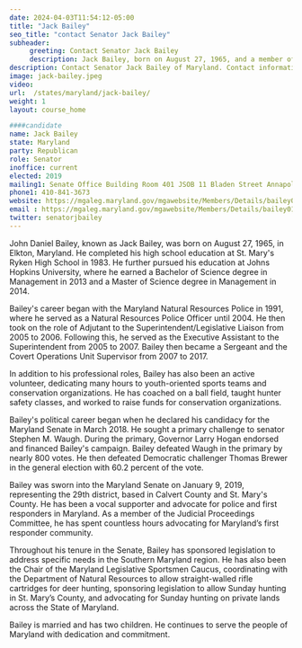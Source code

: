 ```yaml
---
date: 2024-04-03T11:54:12-05:00
title: "Jack Bailey"
seo_title: "contact Senator Jack Bailey"
subheader:
     greeting: Contact Senator Jack Bailey
     description: Jack Bailey, born on August 27, 1965, and a member of the Republican Party, is an American politician who serves as a member of the Maryland State Senate, representing District 29. He assumed office on January 9, 2019.
description: Contact Senator Jack Bailey of Maryland. Contact information for Jack Bailey includes email address, phone number, and mailing address.
image: jack-bailey.jpeg
video:
url:  /states/maryland/jack-bailey/
weight: 1
layout: course_home

####candidate
name: Jack Bailey
state: Maryland
party: Republican
role: Senator
inoffice: current
elected: 2019
mailing1: Senate Office Building Room 401 JSOB 11 Bladen Street Annapolis, MD 21401
phone1: 410-841-3673
website: https://mgaleg.maryland.gov/mgawebsite/Members/Details/bailey01/
email : https://mgaleg.maryland.gov/mgawebsite/Members/Details/bailey01/
twitter: senatorjbailey
---
```


John Daniel Bailey, known as Jack Bailey, was born on August 27, 1965, in Elkton, Maryland. He completed his high school education at St. Mary's Ryken High School in 1983. He further pursued his education at Johns Hopkins University, where he earned a Bachelor of Science degree in Management in 2013 and a Master of Science degree in Management in 2014.

Bailey's career began with the Maryland Natural Resources Police in 1991, where he served as a Natural Resources Police Officer until 2004. He then took on the role of Adjutant to the Superintendent/Legislative Liaison from 2005 to 2006. Following this, he served as the Executive Assistant to the Superintendent from 2005 to 2007. Bailey then became a Sergeant and the Covert Operations Unit Supervisor from 2007 to 2017.

In addition to his professional roles, Bailey has also been an active volunteer, dedicating many hours to youth-oriented sports teams and conservation organizations. He has coached on a ball field, taught hunter safety classes, and worked to raise funds for conservation organizations.

Bailey's political career began when he declared his candidacy for the Maryland Senate in March 2018. He sought a primary challenge to senator Stephen M. Waugh. During the primary, Governor Larry Hogan endorsed and financed Bailey's campaign. Bailey defeated Waugh in the primary by nearly 800 votes. He then defeated Democratic challenger Thomas Brewer in the general election with 60.2 percent of the vote.

Bailey was sworn into the Maryland Senate on January 9, 2019, representing the 29th district, based in Calvert County and St. Mary's County. He has been a vocal supporter and advocate for police and first responders in Maryland. As a member of the Judicial Proceedings Committee, he has spent countless hours advocating for Maryland’s first responder community.

Throughout his tenure in the Senate, Bailey has sponsored legislation to address specific needs in the Southern Maryland region. He has also been the Chair of the Maryland Legislative Sportsmen Caucus, coordinating with the Department of Natural Resources to allow straight-walled rifle cartridges for deer hunting, sponsoring legislation to allow Sunday hunting in St. Mary’s County, and advocating for Sunday hunting on private lands across the State of Maryland.

Bailey is married and has two children. He continues to serve the people of Maryland with dedication and commitment.
